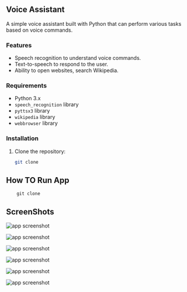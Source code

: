 ## Voice Assistant 
A simple voice assistant built with Python that can perform various tasks based on voice commands.
### Features
- Speech recognition to understand voice commands.
- Text-to-speech to respond to the user.
- Ability to open websites, search Wikipedia.
### Requirements
- Python 3.x
- `speech_recognition` library
- `pyttsx3` library
- `wikipedia` library
- `webbrowser` library

### Installation
1. Clone the repository:
   ```bash
   git clone

## How TO Run App 
        git clone

## ScreenShots         
![app screenshot](screenshot/1.png) 


![app screenshot](screenshot/2.png)


![app screenshot](screenshots/3.png)


![app screenshot](screenshots/4.png)


![app screenshot](screenshots/5.png)


![app screenshot](screenshots/6.png)

